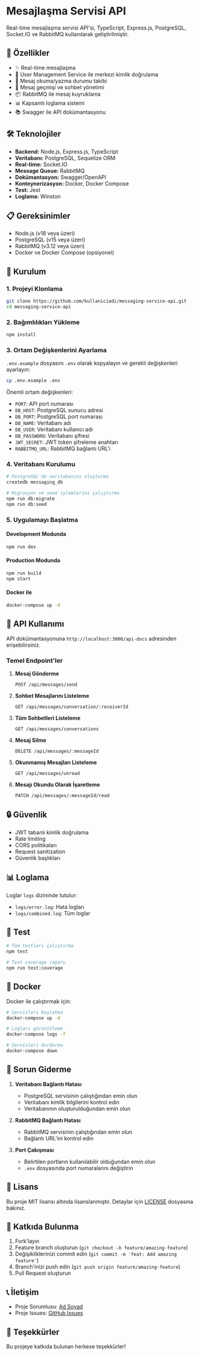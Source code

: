# Mesajlaşma Servisi API

Real-time mesajlaşma servisi API'si, TypeScript, Express.js, PostgreSQL, Socket.IO ve RabbitMQ kullanılarak geliştirilmiştir.

## 🚀 Özellikler

- ✨ Real-time mesajlaşma
- 🔐 User Management Service ile merkezi kimlik doğrulama
- 📝 Mesaj okuma/yazma durumu takibi
- 🔄 Mesaj geçmişi ve sohbet yönetimi
- 📦 RabbitMQ ile mesaj kuyruklama
- 📊 Kapsamlı loglama sistemi
- 📚 Swagger ile API dokümantasyonu

## 🛠️ Teknolojiler

- **Backend:** Node.js, Express.js, TypeScript
- **Veritabanı:** PostgreSQL, Sequelize ORM
- **Real-time:** Socket.IO
- **Message Queue:** RabbitMQ
- **Dokümantasyon:** Swagger/OpenAPI
- **Konteynerizasyon:** Docker, Docker Compose
- **Test:** Jest
- **Loglama:** Winston

## 📋 Gereksinimler

- Node.js (v18 veya üzeri)
- PostgreSQL (v15 veya üzeri)
- RabbitMQ (v3.12 veya üzeri)
- Docker ve Docker Compose (opsiyonel)

## 🚀 Kurulum

### 1. Projeyi Klonlama

```bash
git clone https://github.com/kullaniciadi/messaging-service-api.git
cd messaging-service-api
```

### 2. Bağımlılıkları Yükleme

```bash
npm install
```

### 3. Ortam Değişkenlerini Ayarlama

`.env.example` dosyasını `.env` olarak kopyalayın ve gerekli değişkenleri ayarlayın:

```bash
cp .env.example .env
```

Önemli ortam değişkenleri:
- `PORT`: API port numarası
- `DB_HOST`: PostgreSQL sunucu adresi
- `DB_PORT`: PostgreSQL port numarası
- `DB_NAME`: Veritabanı adı
- `DB_USER`: Veritabanı kullanıcı adı
- `DB_PASSWORD`: Veritabanı şifresi
- `JWT_SECRET`: JWT token şifreleme anahtarı
- `RABBITMQ_URL`: RabbitMQ bağlantı URL'i

### 4. Veritabanı Kurulumu

```bash
# PostgreSQL'de veritabanını oluşturma
createdb messaging_db

# Migrasyon ve seed işlemlerini çalıştırma
npm run db:migrate
npm run db:seed
```

### 5. Uygulamayı Başlatma

#### Development Modunda
```bash
npm run dev
```

#### Production Modunda
```bash
npm run build
npm start
```

#### Docker ile
```bash
docker-compose up -d
```

## 📝 API Kullanımı

API dokümantasyonuna `http://localhost:3000/api-docs` adresinden erişebilirsiniz.

### Temel Endpoint'ler

1. **Mesaj Gönderme**
   ```http
   POST /api/messages/send
   ```

2. **Sohbet Mesajlarını Listeleme**
   ```http
   GET /api/messages/conversation/:receiverId
   ```

3. **Tüm Sohbetleri Listeleme**
   ```http
   GET /api/messages/conversations
   ```

4. **Mesaj Silme**
   ```http
   DELETE /api/messages/:messageId
   ```

5. **Okunmamış Mesajları Listeleme**
   ```http
   GET /api/messages/unread
   ```

6. **Mesajı Okundu Olarak İşaretleme**
   ```http
   PATCH /api/messages/:messageId/read
   ```

## 🔒 Güvenlik

- JWT tabanlı kimlik doğrulama
- Rate limiting
- CORS politikaları
- Request sanitization
- Güvenlik başlıkları

## 📊 Loglama

Loglar `logs` dizininde tutulur:
- `logs/error.log`: Hata logları
- `logs/combined.log`: Tüm loglar

## 🧪 Test

```bash
# Tüm testleri çalıştırma
npm test

# Test coverage raporu
npm run test:coverage
```

## 🐳 Docker

Docker ile çalıştırmak için:

```bash
# Servisleri başlatma
docker-compose up -d

# Logları görüntüleme
docker-compose logs -f

# Servisleri durdurma
docker-compose down
```

## 🔧 Sorun Giderme

1. **Veritabanı Bağlantı Hatası**
   - PostgreSQL servisinin çalıştığından emin olun
   - Veritabanı kimlik bilgilerini kontrol edin
   - Veritabanının oluşturulduğundan emin olun

2. **RabbitMQ Bağlantı Hatası**
   - RabbitMQ servisinin çalıştığından emin olun
   - Bağlantı URL'ini kontrol edin

3. **Port Çakışması**
   - Belirtilen portların kullanılabilir olduğundan emin olun
   - `.env` dosyasında port numaralarını değiştirin

## 📜 Lisans

Bu proje MIT lisansı altında lisanslanmıştır. Detaylar için [LICENSE](LICENSE) dosyasına bakınız.

## 🤝 Katkıda Bulunma

1. Fork'layın
2. Feature branch oluşturun (`git checkout -b feature/amazing-feature`)
3. Değişikliklerinizi commit edin (`git commit -m 'feat: Add amazing feature'`)
4. Branch'inizi push edin (`git push origin feature/amazing-feature`)
5. Pull Request oluşturun

## 📞 İletişim

- Proje Sorumlusu: [Ad Soyad](mailto:email@example.com)
- Proje Issues: [GitHub Issues](https://github.com/kullaniciadi/messaging-service-api/issues)

## 🙏 Teşekkürler

Bu projeye katkıda bulunan herkese teşekkürler! 